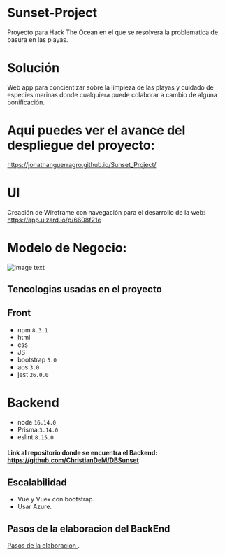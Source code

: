 # Sunset-Project
Proyecto para Hack The Ocean en el que se resolvera la problematica de basura en las playas.

# Solución
Web app para concientizar sobre la limpieza de las playas y cuidado de especies marinas donde cualquiera puede colaborar a cambio de alguna bonificación.

# Aqui puedes ver el avance del despliegue del proyecto: 
https://jonathanguerragro.github.io/Sunset_Project/

# UI
Creación de Wireframe con navegación para el desarrollo de la web:
https://app.uizard.io/p/6608f21e

# Modelo de Negocio:
![Image text](https://github.com/JonathanGuerraGro/Sunset_Project/blob/main/img/modelonegocio.jpg)

##  Tencologias usadas en el proyecto 

## Front 

- npm ``8.3.1``
- html
- css
- JS
- bootstrap ``5.0 ``
- aos ``3.0``
- jest ``26.0.0``



# Backend 

- node ``16.14.0``
- Prisma:``3.14.0``
- eslint:``8.15.0``
#### Link al repositorio donde se encuentra el Backend: https://github.com/ChristianDeM/DBSunset




## Escalabilidad
- Vue  y Vuex  con bootstrap.
- Usar Azure. 

## Pasos de la elaboracion del BackEnd
[Pasos de la elaboracion ](BackEnd.md).
